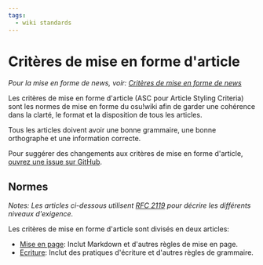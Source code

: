 ```yaml
---
tags:
  - wiki standards
---
```


# Critères de mise en forme d'article

*Pour la mise en forme de news, voir: [Critères de mise en forme de news](/wiki/News_Styling_Criteria)*

Les critères de mise en forme d'article (ASC pour Article Styling Criteria) sont les normes de mise en forme du osu!wiki afin de garder une cohérence dans la clarté, le format et la disposition de tous les articles.

Tous les articles doivent avoir une bonne grammaire, une bonne orthographe et une information correcte.

Pour suggérer des changements aux critères de mise en forme d'article, [ouvrez une issue sur GitHub](https://github.com/ppy/osu-wiki/issues/new).

## Normes

*Notes: Les articles ci-dessous utilisent [RFC 2119](https://tools.ietf.org/html/rfc2119) pour décrire les différents niveaux d'exigence.*

Les critères de mise en forme d'article sont divisés en deux articles:

- [Mise en page](Formatting): Inclut Markdown et d'autres règles de mise en page.
- [Ecriture](Writing): Inclut des pratiques d'écriture et d'autres règles de grammaire.
